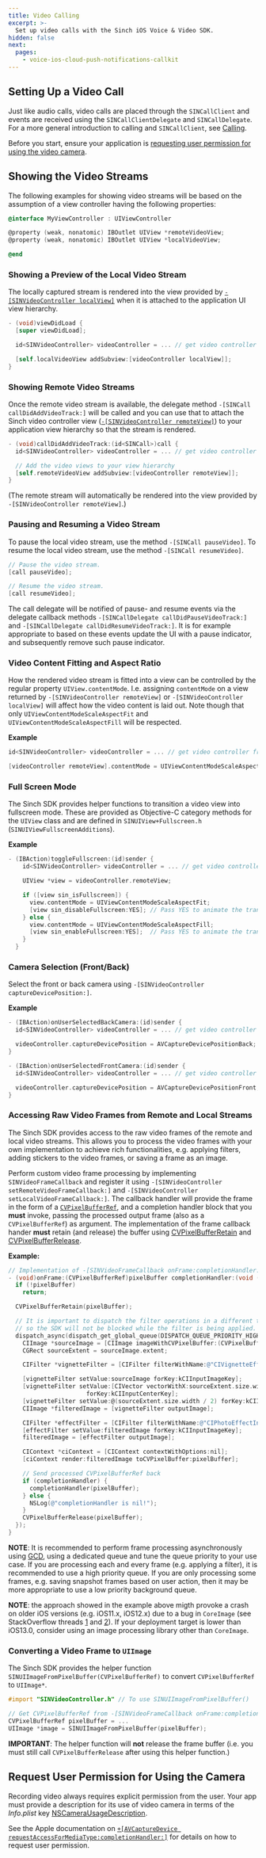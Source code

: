 ```yaml
---
title: Video Calling
excerpt: >-
  Set up video calls with the Sinch iOS Voice & Video SDK.
hidden: false
next:
  pages:
    - voice-ios-cloud-push-notifications-callkit
---
```


## Setting Up a Video Call

Just like audio calls, video calls are placed through the `SINCallClient` and events are received using the `SINCallClientDelegate` and `SINCallDelegate`. For a more general introduction to calling and `SINCallClient`, see [Calling](doc:voice-ios-cloud-calling). 

Before you start, ensure your application is [requesting user permission for using the video camera](doc:voice-ios-cloud-video-calling#request-user-permission-for-using-the-camera).

## Showing the Video Streams

The following examples for showing video streams will be based on the assumption of a view controller having the following properties:

```objectivec
@interface MyViewController : UIViewController

@property (weak, nonatomic) IBOutlet UIView *remoteVideoView;
@property (weak, nonatomic) IBOutlet UIView *localVideoView;

@end
```

### Showing a Preview of the Local Video Stream

The locally captured stream is rendered into the view provided by [`-[SINVideoController localView]`](reference\html\Protocols\SINVideoController.html) when it is attached to the application UI view hierarchy.

```objectivec
- (void)viewDidLoad {
  [super viewDidLoad];

  id<SINVideoController> videoController = ... // get video controller from SINClient.

  [self.localVideoView addSubview:[videoController localView]];
}
```

### Showing Remote Video Streams

Once the remote video stream is available, the delegate method `-[SINCall callDidAddVideoTrack:]` will be called and you can use that to attach the Sinch video controller view ([`-[SINVideoController remoteView]`](reference\html\Protocols\SINVideoController.html)) to your application view hierarchy so that the stream is rendered.


```objectivec
- (void)callDidAddVideoTrack:(id<SINCall>)call {
  id<SINVideoController> videoController = ... // get video controller from SINClient.

  // Add the video views to your view hierarchy
  [self.remoteVideoView addSubview:[videoController remoteView]];
}
```

(The remote stream will automatically be rendered into the view provided by `-[SINVideoController remoteView]`.)

### Pausing and Resuming a Video Stream

To pause the local video stream, use the method `-[SINCall pauseVideo]`. To resume the local video stream, use the method `-[SINCall resumeVideo]`.

```objectivec
// Pause the video stream.
[call pauseVideo];

// Resume the video stream.
[call resumeVideo];
```

The call delegate will be notified of pause- and resume events via the delegate callback methods `-[SINCallDelegate callDidPauseVideoTrack:]` and `-[SINCallDelegate callDidResumeVideoTrack:]`. It is for example appropriate to based on these events update the UI with a pause indicator, and subsequently remove such pause indicator.

### Video Content Fitting and Aspect Ratio

How the rendered video stream is fitted into a view can be controlled by the regular property `UIView.contentMode`. I.e. assigning `contentMode` on a view returned by `-[SINVideoController remoteView]` or `-[SINVideoController localView]` will affect how the video content is laid out. Note though that only `UIViewContentModeScaleAspectFit` and `UIViewContentModeScaleAspectFill` will be respected.

**Example**

```objectivec
id<SINVideoController> videoController = ... // get video controller from SINClient.

[videoController remoteView].contentMode = UIViewContentModeScaleAspectFill;
```

### Full Screen Mode

The Sinch SDK provides helper functions to transition a video view into fullscreen mode. These are provided as Objective-C category methods for the `UIView` class and are defined in `SINUIView+Fullscreen.h` (`SINUIViewFullscreenAdditions`).

**Example**

```objectivec
- (IBAction)toggleFullscreen:(id)sender {
    id<SINVideoController> videoController = ... // get video controller from SINClient.

    UIView *view = videoController.remoteView;

    if ([view sin_isFullscreen]) {
      view.contentMode = UIViewContentModeScaleAspectFit;
      [view sin_disableFullscreen:YES]; // Pass YES to animate the transition
    } else {
      view.contentMode = UIViewContentModeScaleAspectFill;
      [view sin_enableFullscreen:YES];  // Pass YES to animate the transition
    }
  }
```

### Camera Selection (Front/Back)

Select the front or back camera using `-[SINVideoController captureDevicePosition:]`.

__Example__

```objectivec
- (IBAction)onUserSelectedBackCamera:(id)sender {
  id<SINVideoController> videoController = ... // get video controller from SINClient.

  videoController.captureDevicePosition = AVCaptureDevicePositionBack;
}

- (IBAction)onUserSelectedFrontCamera:(id)sender {
  id<SINVideoController> videoController = ... // get video controller from SINClient.

  videoController.captureDevicePosition = AVCaptureDevicePositionFront;
}
```

### Accessing Raw Video Frames from Remote and Local Streams

The Sinch SDK provides access to the raw video frames of the remote and local video streams. This allows you to process the video frames with your own implementation to achieve rich functionalities, e.g. applying filters, adding stickers to the video frames, or saving a frame as an image.

Perform custom video frame processing by implementing `SINVideoFrameCallback` and register it using `-[SINVideoController setRemoteVideoFrameCallback:]` and `-[SINVideoController setLocalVideoFrameCallback:]`. The callback handler will provide the frame in the form of a [`CVPixelBufferRef`](https://developer.apple.com/documentation/corevideo/cvpixelbuffer?language=objc), and a completion handler block that you __must__ invoke, passing the processed output frame (also as a `CVPixelBufferRef`) as argument. The implementation of the frame callback hander __must__ retain (and release) the buffer using [CVPixelBufferRetain](https://developer.apple.com/documentation/corevideo/1563590-cvpixelbufferretain?language=objc) and [CVPixelBufferRelease](https://developer.apple.com/documentation/corevideo/1563589-cvpixelbufferrelease?language=objc).

**Example:**

```objectivec
// Implementation of -[SINVideoFrameCallback onFrame:completionHandler:]
- (void)onFrame:(CVPixelBufferRef)pixelBuffer completionHandler:(void (^)(CVPixelBufferRef))completionHandler {
  if (!pixelBuffer)
    return;

  CVPixelBufferRetain(pixelBuffer);

  // It is important to dispatch the filter operations in a different thread,
  // so the SDK will not be blocked while the filter is being applied.
  dispatch_async(dispatch_get_global_queue(DISPATCH_QUEUE_PRIORITY_HIGH, 0), ^{
    CIImage *sourceImage = [CIImage imageWithCVPixelBuffer:(CVPixelBufferRef)pixelBuffer options:nil];
    CGRect sourceExtent = sourceImage.extent;

    CIFilter *vignetteFilter = [CIFilter filterWithName:@"CIVignetteEffect"];

    [vignetteFilter setValue:sourceImage forKey:kCIInputImageKey];
    [vignetteFilter setValue:[CIVector vectorWithX:sourceExtent.size.width / 2 Y:sourceExtent.size.height / 2]
                      forKey:kCIInputCenterKey];
    [vignetteFilter setValue:@(sourceExtent.size.width / 2) forKey:kCIInputRadiusKey];
    CIImage *filteredImage = [vignetteFilter outputImage];

    CIFilter *effectFilter = [CIFilter filterWithName:@"CIPhotoEffectInstant"];
    [effectFilter setValue:filteredImage forKey:kCIInputImageKey];
    filteredImage = [effectFilter outputImage];

    CIContext *ciContext = [CIContext contextWithOptions:nil];
    [ciContext render:filteredImage toCVPixelBuffer:pixelBuffer];

    // Send processed CVPixelBufferRef back
    if (completionHandler) {
      completionHandler(pixelBuffer);
    } else {
      NSLog(@"completionHandler is nil!");
    }
    CVPixelBufferRelease(pixelBuffer);
  });
}

```

__NOTE__: It is recommended to perform frame processing asynchronously using [GCD](https://developer.apple.com/documentation/dispatch?language=objc), using a dedicated queue and tune the queue priority to your use case. If you are processing each and every frame (e.g. applying a filter), it is recommended to use a high priority queue. If you are only processing some frames, e.g. saving snapshot frames based on user action, then it may be more appropriate to use a low priority background queue.

__NOTE__: the approach showed in the example above migth provoke a crash on older iOS versions (e.g. iOS11.x, iOS12.x) due to a bug in `CoreImage` (see StackOverflow threads [1](https://stackoverflow.com/questions/60646774/why-is-coreimage-cicontext-render-executing-this-exc-bad-access-error-during) and [2](https://stackoverflow.com/questions/57295035/app-crash-when-blurring-an-image-with-cifilter)). If your deployment target is lower than iOS13.0, consider using an image processing library other than `CoreImage`.

### Converting a Video Frame to `UIImage`

The Sinch SDK provides the helper function `SINUIImageFromPixelBuffer(CVPixelBufferRef)` to convert `CVPixelBufferRef` to `UIImage*`.

```objectivec
#import "SINVideoController.h" // To use SINUIImageFromPixelBuffer()

// Get CVPixelBufferRef from -[SINVideoFrameCallback onFrame:completionHandler:] callback
CVPixelBufferRef pixelBuffer = ...
UIImage *image = SINUIImageFromPixelBuffer(pixelBuffer);
```

__IMPORTANT__: The helper function will __not__ release the frame buffer (i.e. you must still call `CVPixelBufferRelease` after using this helper function.)


## Request User Permission for Using the Camera

Recording video always requires explicit permission from the user. Your app must provide a description for its use of video camera in terms of the _Info.plist_ key [NSCameraUsageDescription](https://developer.apple.com/documentation/bundleresources/information_property_list/nscamerausagedescription).

See the Apple documentation on [`+[AVCaptureDevice requestAccessForMediaType:completionHandler:]`](https://developer.apple.com/documentation/avfoundation/avcapturedevice/1624584-requestaccessformediatype) for details on how to request user permission.
